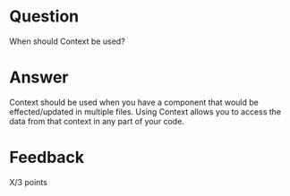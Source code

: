 # Question

When should Context be used? 

# Answer
Context should be used when you have a component that would be effected/updated in multiple files. Using Context allows you to access the data from that context in any part of your code.



# Feedback

X/3 points